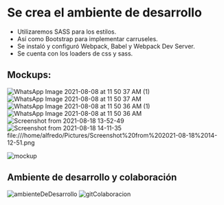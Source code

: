 # Se crea el ambiente de desarrollo

- Utilizaremos SASS para los estilos.
- Así como Bootstrap para implementar carruseles.
- Se instaló y configuró Webpack, Babel y Webpack Dev Server.
- Se cuenta con los loaders de css y sass.

## Mockups:
![WhatsApp Image 2021-08-08 at 11 50 37 AM (1)](https://user-images.githubusercontent.com/83996624/128800980-1a472c1b-dbc9-45d3-a7b8-7eb1991c2b1c.jpeg)
![WhatsApp Image 2021-08-08 at 11 50 37 AM](https://user-images.githubusercontent.com/83996624/128801006-e3c68ae1-94f2-4c36-a4ce-6c50c6be7129.jpeg)
![WhatsApp Image 2021-08-08 at 11 50 36 AM (1)](https://user-images.githubusercontent.com/83996624/128800886-db9fd86d-8dfd-4c4f-a9ca-8e2573707018.jpeg)
![WhatsApp Image 2021-08-08 at 11 50 36 AM](https://user-images.githubusercontent.com/83996624/128801015-73cd055b-f8ba-46a2-9899-6a5873351d29.jpeg)
![Screenshot from 2021-08-18 13-52-49](https://user-images.githubusercontent.com/28646010/129957736-2075b941-8e19-461c-b15b-9309982e0ee8.png)
![Screenshot from 2021-08-18 14-11-35](https://user-images.githubusercontent.com/28646010/129958000-36861650-1f13-47b4-8c1d-9805febddbc4.png)
 file:///home/alfredo/Pictures/Screenshot%20from%202021-08-18%2014-12-51.png

![mockup](https://user-images.githubusercontent.com/83996624/128801090-56dfbc95-72cd-4960-aeaa-3900beb009db.png)

## Ambiente de desarrollo y colaboración
![ambienteDeDesarrollo](https://user-images.githubusercontent.com/83996624/128801193-102f3d4e-0284-46fd-95aa-c39fe7656264.png)
![gitColaboracion](https://user-images.githubusercontent.com/83996624/128801194-15ef19aa-0f95-4f36-8bda-0572579df670.png)

